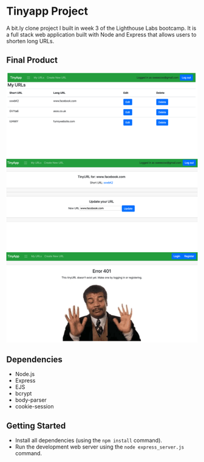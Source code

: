 # Tinyapp Project

A bit.ly clone project I built in week 3 of the Lighthouse Labs bootcamp. It is a full stack web application built with Node and Express that allows users to shorten long URLs. 

## Final Product

!["Screenshot of the URLs index page"](https://github.com/susan-wz/tinyapp/blob/master/docs/urls-page.png?raw=true)
!["Screenshot of the URL edit page"](https://github.com/susan-wz/tinyapp/blob/master/docs/edit-url-page.png?raw=true)
!["Screenshot of the error page"](https://github.com/susan-wz/tinyapp/blob/master/docs/error-page.png?raw=true)


## Dependencies

- Node.js
- Express
- EJS
- bcrypt
- body-parser
- cookie-session

## Getting Started

- Install all dependencies (using the `npm install` command).
- Run the development web server using the `node express_server.js` command.